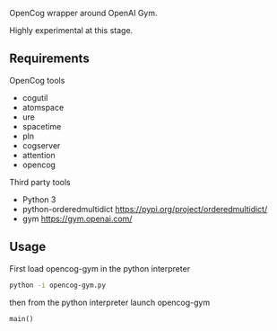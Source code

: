 OpenCog wrapper around OpenAI Gym.

Highly experimental at this stage.

## Requirements

OpenCog tools

- cogutil
- atomspace
- ure
- spacetime
- pln
- cogserver
- attention
- opencog

Third party tools

- Python 3
- python-orderedmultidict https://pypi.org/project/orderedmultidict/
- gym https://gym.openai.com/

## Usage

First load opencog-gym in the python interpreter

```bash
python -i opencog-gym.py
```

then from the python interpreter launch opencog-gym

```python
main()
```
